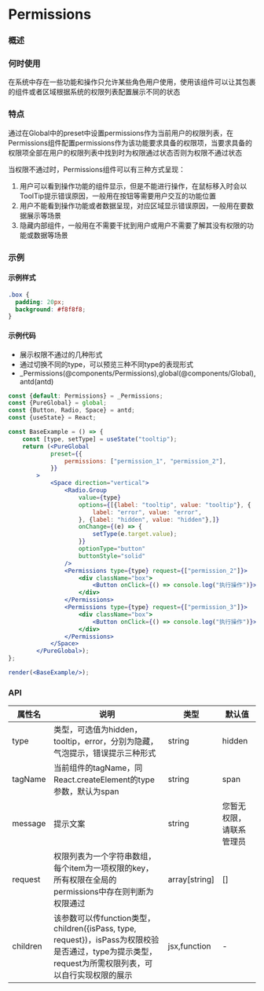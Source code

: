 
# Permissions


### 概述

### 何时使用

在系统中存在一些功能和操作只允许某些角色用户使用，使用该组件可以让其包裹的组件或者区域根据系统的权限列表配置展示不同的状态

### 特点

通过在Global中的preset中设置permissions作为当前用户的权限列表，在Permissions组件配置permissions作为该功能要求具备的权限项，当要求具备的权限项全部在用户的权限列表中找到时为权限通过状态否则为权限不通过状态

当权限不通过时，Permissions组件可以有三种方式呈现：

1. 用户可以看到操作功能的组件显示，但是不能进行操作，在鼠标移入时会以ToolTip提示错误原因，一般用在按钮等需要用户交互的功能位置
2. 用户不能看到操作功能或者数据呈现，对应区域显示错误原因，一般用在要数据展示等场景
3. 隐藏内部组件，一般用在不需要干扰到用户或用户不需要了解其没有权限的功能或数据等场景

### 示例


#### 示例样式

```scss
.box {
  padding: 20px;
  background: #f8f8f8;
}
```

#### 示例代码

- 展示权限不通过的几种形式
- 通过切换不同的type，可以预览三种不同type的表现形式
- _Permissions(@components/Permissions),global(@components/Global),antd(antd)

```jsx
const {default: Permissions} = _Permissions;
const {PureGlobal} = global;
const {Button, Radio, Space} = antd;
const {useState} = React;

const BaseExample = () => {
    const [type, setType] = useState("tooltip");
    return (<PureGlobal
            preset={{
                permissions: ["permission_1", "permission_2"],
            }}
        >
            <Space direction="vertical">
                <Radio.Group
                    value={type}
                    options={[{label: "tooltip", value: "tooltip"}, {
                        label: "error", value: "error",
                    }, {label: "hidden", value: "hidden"},]}
                    onChange={(e) => {
                        setType(e.target.value);
                    }}
                    optionType="button"
                    buttonStyle="solid"
                />
                <Permissions type={type} request={["permission_2"]}>
                    <div className="box">
                        <Button onClick={() => console.log("执行操作")}>有权限操作</Button>
                    </div>
                </Permissions>
                <Permissions type={type} request={["permission_3"]}>
                    <div className="box">
                        <Button onClick={() => console.log("执行操作")}>无权限操作</Button>
                    </div>
                </Permissions>
            </Space>
        </PureGlobal>);
};

render(<BaseExample/>);

```


### API

| 属性名      | 说明                                                                                                      | 类型            | 默认值          |
|----------|---------------------------------------------------------------------------------------------------------|---------------|--------------|
| type     | 类型，可选值为hidden，tooltip，error，分别为隐藏，气泡提示，错误提示三种形式                                                         | string        | hidden       |
| tagName  | 当前组件的tagName，同React.createElement的type参数，默认为span                                                        | string        | span         |
| message  | 提示文案                                                                                                    | string        | 您暂无权限，请联系管理员 |
| request  | 权限列表为一个字符串数组，每个item为一项权限的key，所有权限在全局的permissions中存在则判断为权限通过                                             | array[string] | []           |
| children | 该参数可以传function类型，children({isPass, type, request})，isPass为权限校验是否通过，type为提示类型，request为所需权限列表，可以自行实现权限的展示 | jsx,function  | -            |

